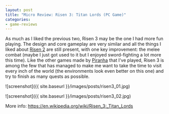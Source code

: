 ```yaml
---
layout: post
title: "Micro Review: Risen 3: Titan Lords (PC Game)"
categories:
- game-reviews
---
```


<p>As much as I liked the previous two, Risen 3 may be the one I had more fun playing. The design and core gameplay are very similar and all the things I liked about <a href="http://blog.binarynonsense.com/2016/10/03/micro-review-risen-2-pc/">Risen 2</a> are still present, with one key improvement: the melee combat (maybe I just got used to it but I enjoyed sword-fighting a lot more this time). Like the other games made by <a href="https://en.wikipedia.org/wiki/Piranha_Bytes">Piranha</a> that I've played, Risen 3 is among the few that has managed to make me want to take the time to visit every inch of the world (the environments look even better on this one) and try to finish as many quests as possible.</p>


![screenshot]({{ site.baseurl }}/images/posts/risen3_01.jpg)


![screenshot]({{ site.baseurl }}/images/posts/risen3_02.jpg)


<p>More info: <a href="https://en.wikipedia.org/wiki/Risen_3:_Titan_Lords">https://en.wikipedia.org/wiki/Risen_3:_Titan_Lords</a></p>
